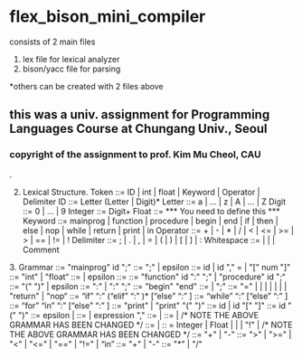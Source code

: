 # flex_bison_mini_compiler

consists of 2 main files
1. lex file for lexical analyzer
2. bison/yacc file for parsing

*others can be created with 2 files above


## this was a univ. assignment for Programming Languages Course at Chungang Univ., Seoul

### copyright of the assignment to prof. Kim Mu Cheol, CAU 

.

<Lexical Structure>

2. Lexical Structure.
Token ::= ID | int | float | Keyword | Operator | Delimiter ID ::= Letter (Letter | Digit)* Letter ::= a | ... | z | A | ... | Z Digit ::= 0 | ... | 9
Integer ::= Digit+ Float ::= *** You need to define this *** Keyword ::= mainprog | function | procedure | begin | end | if | then | else | nop | while |
return | print | in Operator ::= + | - | * | / | < | <= | >= | > | == | != | !
Delimiter ::= ; | . | , | = | ( | ) | [ | ] | :
Whitespace ::= <space> | <tab> | <newline> | Comment

<grammars>
3. Grammar
<program> ::= "mainprog" id ";" <declarations> <subprogram_declarations> <compound_statement> 
<declarations> ::= <type> <identifier_list> ";" <declarations> | epsilon 
<identifier_list> ::= id | id "," <identifier_list> 
<type> = <standard_type> | <standard_type> "[" num "]" 
<standard_type> ::= "int" | "float“ 
<subprogram_declarations> ::= <subprogram_declaration> <subprogram_declarations> | epsilon 
<subprogram_declaration> ::= <subprogram_head> <declarations> <compound_statement> 
<subprogram_head> ::= "function" id <arguments> ":" <standard_type> ";" | "procedure" id <arguments> ";“ 
<arguments> ::= "(" <parameter_list> ")" | epsilon 
<parameter_list> ::= <identifier_list> ":" <type> | <identifier_list> ":" <type> ";" <parameter_list>
<compound_statement> ::= "begin" <statement_list> "end" 
<statement_list> ::= <statement> | <statement> ";" <statement_list> 
<statement> ::= <variable> "=" <expression> | <print_statement> | <procedure_statement> | <compound_statement> | <if_statement> | <while_statement>| <for_statement> | "return" <expression> | "nop“ <if_statement> ::= “if” <expression> “:” <statement> (“elif” <expression> “:” <statement>)* [“else” “:” <expression>]
<while_statement> ::= “while” <expression> “:” <statement> [“else” “:” <statement>] 
<for_statement> ::= “for” <expression> “in” <expression> “:” <statement> [“else” “:” <statement>] 
<print_statement> ::= "print" | "print" "(" <expression> ")" 
<variable> ::= id | id "[" <expression> "]" 
<procedure_statement> ::= id "(" <actual_parameter_expression> ")" 
<actual_parameter_expression> ::= epsilon | <expression_list> 
<expression_list> ::= <expression> | expression "," <expression_list> 
<expression> ::= <simple_expression> | <simple_expression> <relop> <simple_expression> 
<simple_expression> ::= <term> | <term> <addop> <simple_expression>
  /* NOTE THE ABOVE GRAMMAR HAS BEEN CHANGED */ 
<term> ::= <factor> | <factor> <multop> <term> 
<factor> :: = Integer | Float | <variable> | <procedure_statement> | "!" <factor> | <sign> <factor> 
  /* NOTE THE ABOVE GRAMMAR HAS BEEN CHANGED */ 
<sign> ::= "+" | "-" 
<relop> ::= ">" | ">=" | "<" | "<=" | "==" | "!=" | “in” 
<addop> ::= "+" | "-" 
<multop> ::= "*" | "/"
